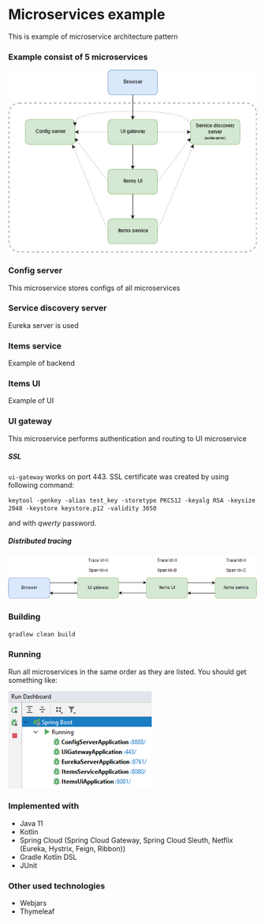 # Microservices example
This is example of microservice architecture pattern

### Example consist of 5 microservices
![-](/etc/images/diagram.png)

### Config server
This microservice stores configs of all microservices

### Service discovery server
Eureka server is used

### Items service
Example of backend

### Items UI
Example of UI

### UI gateway
This microservice performs authentication and routing to UI microservice

##### SSL
`ui-gateway` works on port 443. SSL certificate was created by using following command:
```
keytool -genkey -alias test_key -storetype PKCS12 -keyalg RSA -keysize 2048 -keystore keystore.p12 -validity 3650
```
and with *qwerty* password.

##### Distributed tracing
![-](/etc/images/sleuth_tracing.png)

### Building
`gradlew clean build`

### Running
Run all microservices in the same order as they are listed. You should get something like:

![-](/etc/images/run_dashboard.png)

### Implemented with
* Java 11
* Kotlin
* Spring Cloud (Spring Cloud Gateway, Spring Cloud Sleuth, Netflix (Eureka, Hystrix, Feign, Ribbon))
* Gradle Kotlin DSL
* JUnit

### Other used technologies
* Webjars
* Thymeleaf
